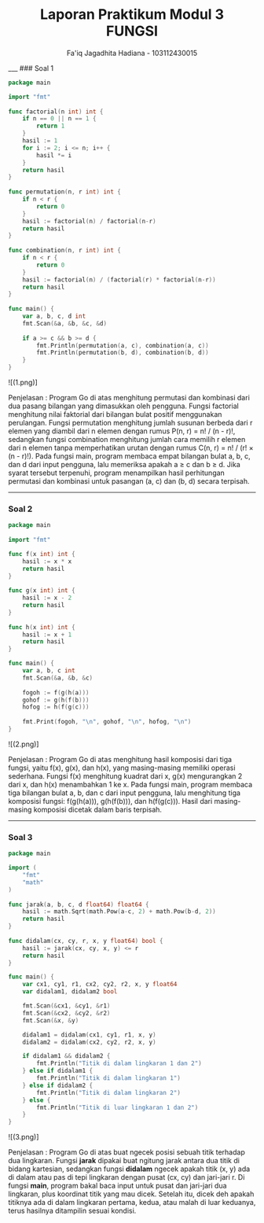 <h1 style="text-align: center;">Laporan Praktikum Modul 3<br>FUNGSI</h1>
<p style="text-align: center;">Fa'iq Jagadhita Hadiana - 103112430015</p>
___
### Soal 1

```go
package main

import "fmt"
  
func factorial(n int) int {
    if n == 0 || n == 1 {
        return 1
    }
    hasil := 1
    for i := 2; i <= n; i++ {
        hasil *= i
    }
    return hasil
}
  
func permutation(n, r int) int {
    if n < r {
        return 0
    }
    hasil := factorial(n) / factorial(n-r)
    return hasil
}
  
func combination(n, r int) int {
    if n < r {
        return 0
    }
    hasil := factorial(n) / (factorial(r) * factorial(n-r))
    return hasil
}
 
func main() {
    var a, b, c, d int
    fmt.Scan(&a, &b, &c, &d)
    
    if a >= c && b >= d {
        fmt.Println(permutation(a, c), combination(a, c))
        fmt.Println(permutation(b, d), combination(b, d))
    }
}
```
![(1.png)]

Penjelasan :
Program Go di atas menghitung permutasi dan kombinasi dari dua pasang bilangan yang dimasukkan oleh pengguna. Fungsi factorial menghitung nilai faktorial dari bilangan bulat positif menggunakan perulangan. Fungsi permutation menghitung jumlah susunan berbeda dari r elemen yang diambil dari n elemen dengan rumus P(n, r) = n! / (n - r)!, sedangkan fungsi combination menghitung jumlah cara memilih r elemen dari n elemen tanpa memperhatikan urutan dengan rumus C(n, r) = n! / (r! × (n - r)!). Pada fungsi main, program membaca empat bilangan bulat a, b, c, dan d dari input pengguna, lalu memeriksa apakah a ≥ c dan b ≥ d. Jika syarat tersebut terpenuhi, program menampilkan hasil perhitungan permutasi dan kombinasi untuk pasangan (a, c) dan (b, d) secara terpisah.

___
### Soal 2

```go
package main
  
import "fmt"

func f(x int) int {
    hasil := x * x
    return hasil
}
  
func g(x int) int {
    hasil := x - 2
    return hasil
}
  
func h(x int) int {
    hasil := x + 1
    return hasil
}

func main() {
    var a, b, c int
    fmt.Scan(&a, &b, &c)
    
    fogoh := f(g(h(a)))
    gohof := g(h(f(b)))
    hofog := h(f(g(c)))
  
    fmt.Print(fogoh, "\n", gohof, "\n", hofog, "\n")
}
```
![(2.png)]

Penjelasan : 
Program Go di atas menghitung hasil komposisi dari tiga fungsi, yaitu f(x), g(x), dan h(x), yang masing-masing memiliki operasi sederhana. Fungsi f(x) menghitung kuadrat dari x, g(x) mengurangkan 2 dari x, dan h(x) menambahkan 1 ke x. Pada fungsi main, program membaca tiga bilangan bulat a, b, dan c dari input pengguna, lalu menghitung tiga komposisi fungsi: f(g(h(a))), g(h(f(b))), dan h(f(g(c))). Hasil dari masing-masing komposisi dicetak dalam baris terpisah.

___
### Soal 3

```go
package main

import (
    "fmt"
    "math"
)
 
func jarak(a, b, c, d float64) float64 {
    hasil := math.Sqrt(math.Pow(a-c, 2) + math.Pow(b-d, 2))
    return hasil
}
  
func didalam(cx, cy, r, x, y float64) bool {
    hasil := jarak(cx, cy, x, y) <= r
    return hasil
} 

func main() {
    var cx1, cy1, r1, cx2, cy2, r2, x, y float64
    var didalam1, didalam2 bool

    fmt.Scan(&cx1, &cy1, &r1)
    fmt.Scan(&cx2, &cy2, &r2)
    fmt.Scan(&x, &y)

    didalam1 = didalam(cx1, cy1, r1, x, y)
    didalam2 = didalam(cx2, cy2, r2, x, y)

    if didalam1 && didalam2 {
        fmt.Println("Titik di dalam lingkaran 1 dan 2")
    } else if didalam1 {
        fmt.Println("Titik di dalam lingkaran 1")
    } else if didalam2 {
        fmt.Println("Titik di dalam lingkaran 2")
    } else {
        fmt.Println("Titik di luar lingkaran 1 dan 2")
    }
}
```
![(3.png)]

Penjelasan :
Program Go di atas buat ngecek posisi sebuah titik terhadap dua lingkaran. Fungsi **jarak** dipakai buat ngitung jarak antara dua titik di bidang kartesian, sedangkan fungsi **didalam** ngecek apakah titik (x, y) ada di dalam atau pas di tepi lingkaran dengan pusat (cx, cy) dan jari-jari r. Di fungsi **main**, program bakal baca input untuk pusat dan jari-jari dua lingkaran, plus koordinat titik yang mau dicek. Setelah itu, dicek deh apakah titiknya ada di dalam lingkaran pertama, kedua, atau malah di luar keduanya, terus hasilnya ditampilin sesuai kondisi.
